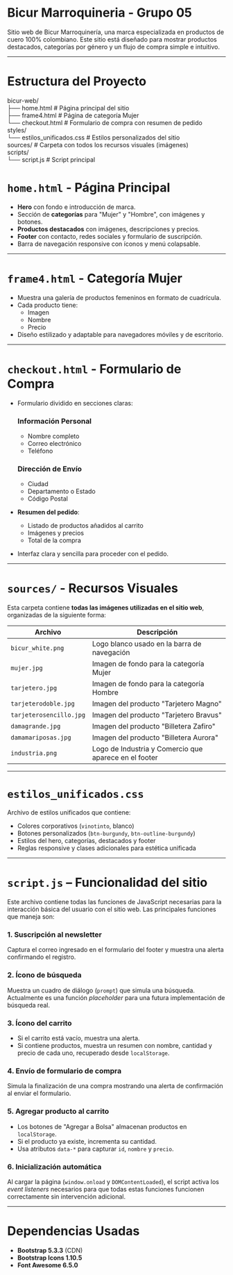 # Bicur Marroquineria - Grupo 05

Sitio web de Bicur Marroquinería, una marca especializada en productos de cuero 100% colombiano. Este sitio está diseñado para mostrar productos destacados, categorías por género y un flujo de compra simple e intuitivo.

---

# Estructura del Proyecto
bicur-web/  
├── home.html # Página principal del sitio  
├── frame4.html # Página de categoría Mujer  
└──  checkout.html # Formulario de compra con resumen de pedido  
styles/  
└── estilos_unificados.css # Estilos personalizados del sitio  
sources/ # Carpeta con todos los recursos visuales (imágenes)  
scripts/  
└── script.js # Script principal  

#  `home.html` - Página Principal

- **Hero** con fondo e introducción de marca.
- Sección de **categorías** para "Mujer" y "Hombre", con imágenes y botones.
- **Productos destacados** con imágenes, descripciones y precios.
- **Footer** con contacto, redes sociales y formulario de suscripción.
- Barra de navegación responsive con íconos y menú colapsable.

---

#  `frame4.html` - Categoría Mujer

- Muestra una galería de productos femeninos en formato de cuadrícula.
- Cada producto tiene:
  - Imagen
  - Nombre
  - Precio
- Diseño estilizado y adaptable para navegadores móviles y de escritorio.

---

#  `checkout.html` - Formulario de Compra

- Formulario dividido en secciones claras:
  
  ### Información Personal
  - Nombre completo
  - Correo electrónico
  - Teléfono

  ### Dirección de Envío
  - Ciudad
  - Departamento o Estado
  - Código Postal

- **Resumen del pedido**:
  - Listado de productos añadidos al carrito
  - Imágenes y precios
  - Total de la compra

- Interfaz clara y sencilla para proceder con el pedido.

---

#  `sources/` - Recursos Visuales

Esta carpeta contiene **todas las imágenes utilizadas en el sitio web**, organizadas de la siguiente forma:

| Archivo                   | Descripción                                         |
|--------------------------|-----------------------------------------------------|
| `bicur_white.png`        | Logo blanco usado en la barra de navegación         |
| `mujer.jpg`              | Imagen de fondo para la categoría Mujer             |
| `tarjetero.jpg`          | Imagen de fondo para la categoría Hombre            |
| `tarjeterodoble.jpg`     | Imagen del producto "Tarjetero Magno"               |
| `tarjeterosencillo.jpg`  | Imagen del producto "Tarjetero Bravus"              |
| `damagrande.jpg`         | Imagen del producto "Billetera Zafiro"              |
| `damamariposas.jpg`      | Imagen del producto "Billetera Aurora"              |
| `industria.png`          | Logo de Industria y Comercio que aparece en el footer |

---

#  `estilos_unificados.css`

Archivo de estilos unificados que contiene:

- Colores corporativos (`vinotinto`, blanco)
- Botones personalizados (`btn-burgundy`, `btn-outline-burgundy`)
- Estilos del hero, categorías, destacados y footer
- Reglas responsive y clases adicionales para estética unificada

---

#  `script.js` – Funcionalidad del sitio

Este archivo contiene todas las funciones de JavaScript necesarias para la interacción básica del usuario con el sitio web. Las principales funciones que maneja son:

### 1. Suscripción al newsletter
Captura el correo ingresado en el formulario del footer y muestra una alerta confirmando el registro.

### 2. Ícono de búsqueda
Muestra un cuadro de diálogo (`prompt`) que simula una búsqueda. Actualmente es una función *placeholder* para una futura implementación de búsqueda real.

### 3. Ícono del carrito
- Si el carrito está vacío, muestra una alerta.
- Si contiene productos, muestra un resumen con nombre, cantidad y precio de cada uno, recuperado desde `localStorage`.

### 4. Envío de formulario de compra
Simula la finalización de una compra mostrando una alerta de confirmación al enviar el formulario.

### 5. Agregar producto al carrito
- Los botones de "Agregar a Bolsa" almacenan productos en `localStorage`.
- Si el producto ya existe, incrementa su cantidad.
- Usa atributos `data-*` para capturar `id`, `nombre` y `precio`.

### 6. Inicialización automática
Al cargar la página (`window.onload` y `DOMContentLoaded`), el script activa los *event listeners* necesarios para que todas estas funciones funcionen correctamente sin intervención adicional.

---

#  Dependencias Usadas

- **Bootstrap 5.3.3** (CDN)
- **Bootstrap Icons 1.10.5**
- **Font Awesome 6.5.0**

